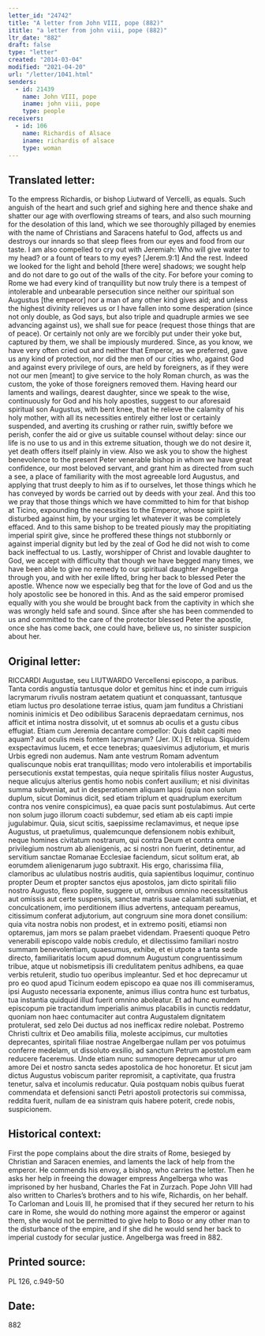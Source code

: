 ```yaml
---
letter_id: "24742"
title: "A letter from John VIII, pope (882)"
ititle: "a letter from john viii, pope (882)"
ltr_date: "882"
draft: false
type: "letter"
created: "2014-03-04"
modified: "2021-04-20"
url: "/letter/1041.html"
senders:
  - id: 21439
    name: John VIII, pope
    iname: john viii, pope
    type: people
receivers:
  - id: 106
    name: Richardis of Alsace
    iname: richardis of alsace
    type: woman
---
```

<h2> Translated letter:</h2>To the empress Richardis, or bishop Liutward of Vercelli, as equals.
Such anguish of the heart and such grief and sighing here and thence shake and shatter our age with overflowing streams of tears, and also such mourning for the desolation of this land, which we see thoroughly pillaged by enemies with the name of Christians and Saracens hateful to God, affects us and destroys our innards so that sleep flees from our eyes and food from our taste.  I am also compelled to cry out with Jeremiah:  Who will give water to my head?  or a fount of tears to my eyes? [Jerem.9:1]  And the rest.  Indeed we looked for the light and behold [there were] shadows; we sought help and do not dare to go out of the walls of the city.  For before your coming to Rome we had every kind of tranquillity but now truly there is a tempest of intolerable and unbearable persecution since neither our spiritual son Augustus [the emperor] nor a man of any other kind gives aid; and unless the highest divinity relieves us or I have fallen into some desperation (since not only double, as God says, but also triple and quadruple armies we see advancing against us), we shall sue for peace (request those things that are of peace).  Or certainly not only are we forcibly put under their yoke but, captured by them, we shall be impiously murdered.  Since, as you know, we have very often cried out and neither that Emperor, as we preferred, gave us any kind of protection, nor did the men of our cities who, against God and against every privilege of ours, are held by foreigners, as if they were not our men [meant] to give service to the holy Roman church, as was the custom, the yoke of those foreigners removed them.   Having heard our laments and wailings, dearest daughter, since we speak to the wise, continuously for God and his holy apostles, suggest to our aforesaid spiritual son Augustus, with bent knee, that he relieve the calamity of his holy mother, with all its necessities entirely either lost or certainly suspended, and averting its crushing or rather ruin, swiftly before we perish, confer the aid or give us suitable counsel without delay:  since our life is no use to us and in this extreme situation, though we do not desire it, yet death offers itself plainly in view.
Also we ask you to show the highest benevolence to the present Peter venerable bishop in whom we have great confidence, our most beloved servant, and grant him as directed from such a see, a place of familiarity with the most agreeable lord Augustus, and applying that trust deeply to him as if to ourselves, let those things which he has conveyed by words be carried out by deeds with your zeal.  And this too we pray that those things which we have committed to him for that bishop at Ticino, expounding the necessities to the Emperor, whose spirit is disturbed against him, by your urging let whatever it was be completely effaced.  And to this same bishop to be treated piously may the propitiating imperial spirit give, since he proffered these things not stubbornly or against imperial dignity but led by the zeal of God he did not wish to come back ineffectual to us.
Lastly, worshipper of Christ and lovable daughter to God, we accept with difficulty that though we have begged many times, we have been able to give no remedy to our spiritual daughter Angelberga through you, and with her exile lifted, bring her back to blessed Peter the apostle.  Whence now we especially beg that for the love of God and us the holy apostolic see be honored in this.  And as the said emperor promised equally with you she would be brought back from the captivity in which she was wrongly held safe and sound.  Since after she has been commended to us and committed to the care of the protector blessed Peter the apostle, once she has come back, one could have, believe us, no sinister suspicion about her.
<h2 class="mt-4"> Original letter:</h2>RICCARDI Augustae, seu LIUTWARDO Vercellensi episcopo, a paribus.
Tanta cordis angustia tantusque dolor et gemitus hinc et inde cum irriguis lacrymarum rivulis nostram aetatem quatiunt et conquassant, tantusque etiam luctus pro desolatione terrae istius, quam jam funditus a Christiani nominis inimicis et Deo odibilibus Saracenis depraedatam cernimus, nos afficit et intima nostra dissolvit, ut et somnus ab oculis et a gustu cibus effugiat. Etiam cum Jeremia decantare compellor: Quis dabit capiti meo aquam? aut oculis meis fontem lacrymarum? (Jer. IX.) Et reliqua. Siquidem exspectavimus lucem, et ecce tenebras; quaesivimus adjutorium, et muris Urbis egredi non audemus. Nam ante vestrum Romam adventum qualiscunque nobis erat tranquillitas; modo vero intolerabilis et importabilis persecutionis exstat tempestas, quia neque spiritalis filius noster Augustus, neque alicujus alterius gentis homo nobis confert auxilium; et nisi divinitas summa subveniat, aut in desperationem aliquam lapsi (quia non solum duplum, sicut Dominus dicit, sed etiam triplum et quadruplum exercitum contra nos venire conspicimus), ea quae pacis sunt postulabimus. Aut certe non solum jugo illorum coacti subdemur, sed etiam ab eis capti impie jugulabimur. Quia, sicut scitis, saepissime reclamavimus, et neque ipse Augustus, ut praetulimus, qualemcunque defensionem nobis exhibuit, neque homines civitatum nostrarum, qui contra Deum et contra omne privilegium nostrum ab alienigenis, ac si nostri non fuerint, detinentur, ad servitium sanctae Romanae Ecclesiae faciendum, sicut solitum erat, ab eorumdem alienigenarum jugo subtraxit. His ergo, charissima filia, clamoribus ac ululatibus nostris auditis, quia sapientibus loquimur, continuo propter Deum et propter sanctos ejus apostolos, jam dicto spiritali filio nostro Augusto, flexo poplite, suggere ut, omnibus omnino necessitatibus aut omissis aut certe suspensis, sanctae matris suae calamitati subveniat, et conculcationem, imo perditionem illius advertens, antequam pereamus, citissimum conferat adjutorium, aut congruum sine mora donet consilium: quia vita nostra nobis non prodest, et in extremo positi, etiamsi non optaremus, jam mors se palam  praebet videndam. Praesenti quoque Petro venerabili episcopo valde nobis credulo, et dilectissimo familiari nostro summam benevolentiam, quaesumus, exhibe, et ei utpote a tanta sede directo, familiaritatis locum apud domnum Augustum congruentissimum tribue, atque ut nobismetipsis illi credulitatem penitus adhibens, ea quae verbis retulerit, studio tuo operibus impleantur. Sed et hoc deprecamur ut pro eo quod apud Ticinum eodem episcopo ea quae nos illi commiseramus, ipsi Augusto necessaria exponente, animus illius contra hunc est turbatus, tua instantia quidquid illud fuerit omnino aboleatur. Et ad hunc eumdem episcopum pie tractandum imperialis animus placabilis in cunctis reddatur, quoniam non haec contumaciter aut contra Augustalem dignitatem protulerat, sed zelo Dei ductus ad nos inefficax redire nolebat. Postremo Christi cultrix et Deo amabilis filia, moleste accipimus, cur multoties deprecantes, spiritali filiae nostrae Angelbergae nullam per vos potuimus conferre medelam, ut dissoluto exsilio, ad sanctum Petrum apostolum eam reducere faceremus. Unde etiam nunc summopere deprecamur ut pro amore Dei et nostro sancta sedes apostolica de hoc honoretur. Et sicut jam dictus Augustus vobiscum pariter repromisit, a captivitate, qua frustra tenetur, salva et incolumis reducatur. Quia postquam nobis quibus fuerat commendata et defensioni sancti Petri apostoli protectoris sui commissa, reddita fuerit, nullam de ea sinistram quis habere poterit, crede nobis, suspicionem.
<h2 class="mt-4"> Historical context:</h2>First the pope complains about the dire straits of Rome, besieged by Christian and Saracen enemies, and laments the lack of help from the emperor.  He commends his envoy, a bishop, who carries the letter.  Then he asks her help in freeing the dowager empress Angelberga who was imprisoned by her husband, Charles the Fat in Zurzach.  Pope John VIII had also written to Charles’s brothers and to his wife, Richardis, on her behalf.  To Carloman and Louis III, he promised that if they secured her return to his care in Rome, she would do nothing more against the emperor or against them, she would not be permitted to give help to Boso or any other man to the disturbance of the empire, and if she did he would send her back to imperial custody for secular justice.  Angelberga was freed in 882.
<h2 class="mt-4"> Printed source:</h2>PL 126, c.949-50
<h2 class="mt-4"> Date:</h2>882